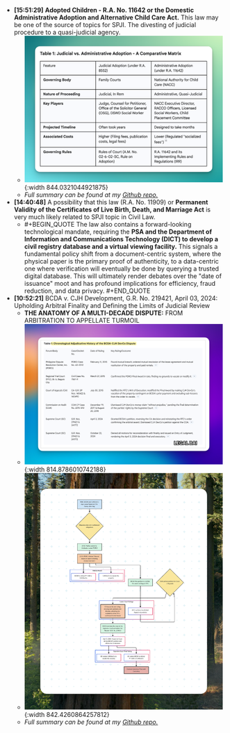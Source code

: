 - **[15:51:29]** **Adopted Children - R.A. No. 11642 or the Domestic Administrative Adoption and Alternative Child Care Act.** This law may be one of the source of topics for SPJI. The divesting of judicial procedure to a quasi-judicial agency.
	- ![CleanShot 2025-06-16 at 15.50.54@2x.png](../assets/CleanShot_2025-06-16_at_15.50.54@2x_1750060349804_0.png){:width 844.0321044921875}
	- *Full summary can be found at my [Github repo.](https://github.com/cliffordx)*
- **[14:40:48]** A possibility that this law (R.A. No. 11909) or **Permanent Validity of the Certificates of Live Birth, Death, and Marriage Act** is very much likely related to SPJI topic in Civil Law.
	- #+BEGIN_QUOTE
	  The law also contains a forward-looking technological mandate, requiring the **PSA and the Department of Information and Communications Technology (DICT) to develop a civil registry database and a virtual viewing facility.** This signals a fundamental policy shift from a document-centric system, where the physical paper is the primary proof of authenticity, to a data-centric one where verification will eventually be done by querying a trusted digital database. This will ultimately render debates over the "date of issuance" moot and has profound implications for efficiency, fraud reduction, and data privacy.
	  #+END_QUOTE
- **[10:52:21]** BCDA v. CJH Development, G.R. No. 219421, April 03, 2024: Upholding Arbitral Finality and Defining the Limits of Judicial Review
	- **THE ANATOMY OF A MULTI-DECADE DISPUTE:** FROM ARBITRATION TO APPELLATE TURMOIL
	- ![CleanShot 2025-06-16 at 10.53.36@2x.png](../assets/CleanShot_2025-06-16_at_10.53.36@2x_1750042541070_0.png){:width 814.8786010742188}
	- ![CleanShot 2025-06-16 at 12.17.58@2x.png](../assets/CleanShot_2025-06-16_at_12.17.58@2x_1750047516041_0.png){:width 842.4260864257812}
	- *Full summary can be found at my [Github repo.](https://github.com/cliffordx)*